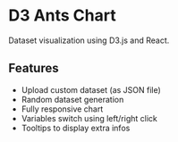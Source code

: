# D3 Ants Chart
Dataset visualization using D3.js and React.
## Features
- Upload custom dataset (as JSON file)
- Random dataset generation
- Fully responsive chart
- Variables switch using left/right click
- Tooltips to display extra infos
